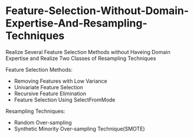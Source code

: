 # Feature-Selection-Without-Domain-Expertise-And-Resampling-Techniques
Realize Several Feature Selection Methods without Haveing Domain Expertise and Realize Two Classes of Resampling Techniques

Feature Selection Methods:

* Removing Features with Low Variance    
*  Univariate Feature Selection
*  Recursive Feature Elimination    
* Feature Selection Using SelectFromMode

Resampling Techniques:
* Random Over-sampling
* Synthetic Minority Over-sampling Technique(SMOTE)
